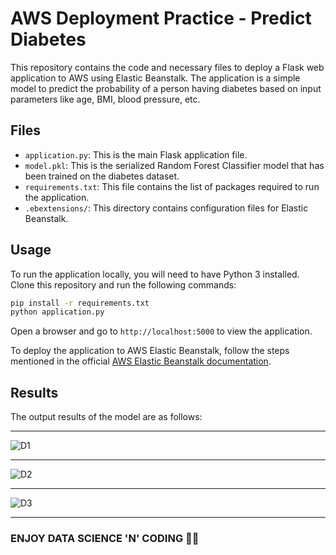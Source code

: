 

# AWS Deployment Practice - Predict Diabetes

This repository contains the code and necessary files to deploy a Flask web application to AWS using Elastic Beanstalk. The application is a simple model to predict the probability of a person having diabetes based on input parameters like age, BMI, blood pressure, etc.

## Files

- `application.py`: This is the main Flask application file.
- `model.pkl`: This is the serialized Random Forest Classifier model that has been trained on the diabetes dataset.
- `requirements.txt`: This file contains the list of packages required to run the application.
- `.ebextensions/`: This directory contains configuration files for Elastic Beanstalk.

## Usage

To run the application locally, you will need to have Python 3 installed. Clone this repository and run the following commands:

```bash
pip install -r requirements.txt
python application.py
```

Open a browser and go to `http://localhost:5000` to view the application.

To deploy the application to AWS Elastic Beanstalk, follow the steps mentioned in the official [AWS Elastic Beanstalk documentation](https://docs.aws.amazon.com/elasticbeanstalk/latest/dg/GettingStarted.html).

## Results

The output results of the model are as follows:

---

![D1](https://user-images.githubusercontent.com/70787869/230753945-1b795cec-7ee0-429e-84d6-3629161a6de4.png)

---

![D2](https://user-images.githubusercontent.com/70787869/230753946-b8dba8c2-79a0-4bb4-930a-87411e3ca972.png)

---

![D3](https://user-images.githubusercontent.com/70787869/230753949-4dd1a10f-a0a4-447d-a52a-4136f18504ef.png)

---

### ENJOY DATA SCIENCE 'N' CODING 🐍😎
